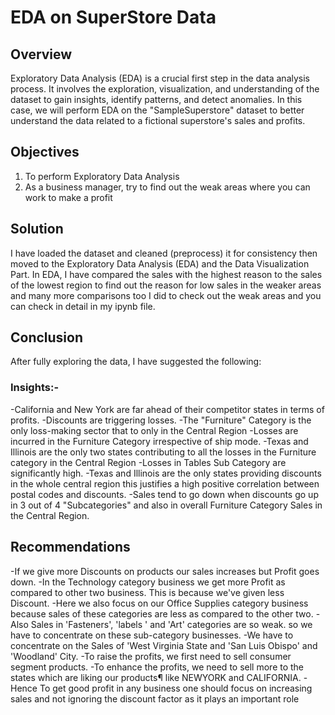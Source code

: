 # EDA on SuperStore Data 

## Overview
Exploratory Data Analysis (EDA) is a crucial first step in the data analysis process. It involves the exploration, visualization, and understanding of the dataset to gain insights, identify patterns, and detect anomalies. In this case, we will perform EDA on the "SampleSuperstore" dataset to better understand the data related to a fictional superstore's sales and profits.

## Objectives 
1. To perform Exploratory Data Analysis
2. As a business manager, try to find out the weak areas where you can work to make a profit

## Solution
I have loaded the dataset and cleaned (preprocess) it for consistency then moved to the Exploratory Data Analysis (EDA) and the Data Visualization Part.
In EDA, I have compared the sales with the highest reason to the sales of the lowest region to find out the reason for low sales in the weaker areas and many more comparisons too I did to check out the weak areas and you can check in detail in my ipynb file. 

## Conclusion
After fully exploring the data, I have suggested the following:
### Insights:-
-California and New York are far ahead of their competitor states in terms of profits.
-Discounts are triggering losses.
-The "Furniture" Category is the only loss-making sector that to only in the Central Region
-Losses are incurred in the Furniture Category irrespective of ship mode.
-Texas and Illinois are the only two states contributing to all the losses in the Furniture category in the Central Region
-Losses in Tables Sub Category are significantly high.
-Texas and Illinois are the only states providing discounts in the whole central region this justifies a high positive correlation between postal codes and discounts.
-Sales tend to go down when discounts go up in 3 out of 4 "Subcategories" and also in overall Furniture Category Sales in the Central Region.

## Recommendations 
-If we give more Discounts on products our sales increases but Profit goes down.
-In the Technology category business we get more Profit as compared to other two business. This is because we've given less Discount.
-Here we also focus on our Office Supplies category business because sales of these categories are less as compared to the other two.
-Also Sales in 'Fasteners', 'labels ' and 'Art' categories are so weak. so we have to concentrate on these sub-category businesses.
-We have to concentrate on the Sales of 'West Virginia State and 'San Luis Obispo' and 'Woodland' City.
-To raise the profits, we first need to sell consumer segment products.
-To enhance the profits, we need to sell more to the states which are liking our products¶ like NEWYORK and CALIFORNIA.
-Hence To get good profit in any business one should focus on increasing sales and not ignoring the discount factor as it plays an important role


